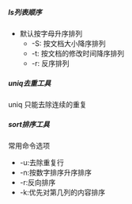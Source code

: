 ##### ls列表顺序
+ 默认按字母升序排列
  - -S: 按文档大小降序排列
  - -t: 按文档的修改时间降序排列
  - -r: 反序排列
##### uniq去重工具
uniq 只能去除连续的重复
##### sort排序工具
常用命令选项
   - -u:去除重复行
   - -n:按数字排序升序排序
   - -r:反向排序
   - -k:优先对第几列的内容排序
